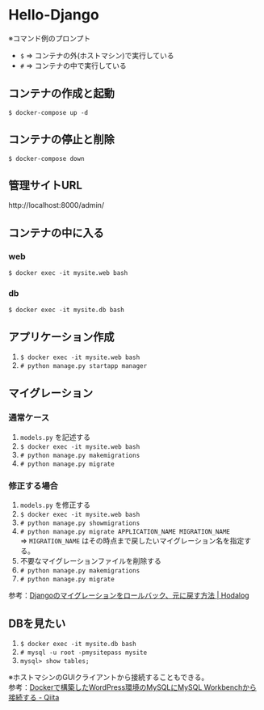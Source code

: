 # Hello-Django

※コマンド例のプロンプト  
- `$` => コンテナの外(ホストマシン)で実行している
- `#` => コンテナの中で実行している

## コンテナの作成と起動
`$ docker-compose up -d`

## コンテナの停止と削除
`$ docker-compose down`

## 管理サイトURL
http://localhost:8000/admin/

## コンテナの中に入る
### web
`$ docker exec -it mysite.web bash`

### db
`$ docker exec -it mysite.db bash`

## アプリケーション作成
1. `$ docker exec -it mysite.web bash`
2. `# python manage.py startapp manager`

## マイグレーション
### 通常ケース
1. `models.py` を記述する
2. `$ docker exec -it mysite.web bash`
3. `# python manage.py makemigrations`
4. `# python manage.py migrate`

### 修正する場合
1. `models.py` を修正する
2. `$ docker exec -it mysite.web bash`
3. `# python manage.py showmigrations`
4. `# python manage.py migrate APPLICATION_NAME MIGRATION_NAME`  
=> `MIGRATION_NAME` はその時点まで戻したいマイグレーション名を指定する。
5. 不要なマイグレーションファイルを削除する
6. `# python manage.py makemigrations`
7. `# python manage.py migrate`

参考：[Djangoのマイグレーションをロールバック、元に戻す方法 | Hodalog](https://hodalog.com/how-to-revert-migrations/)

## DBを見たい
1. `$ docker exec -it mysite.db bash`
2. `# mysql -u root -pmysitepass mysite`
3. `mysql> show tables;`

※ホストマシンのGUIクライアントから接続することもできる。  
参考：[Dockerで構築したWordPress環境のMySQLにMySQL Workbenchから接続する - Qiita](https://qiita.com/dnrsm/items/1143517240d178b60d8e)
